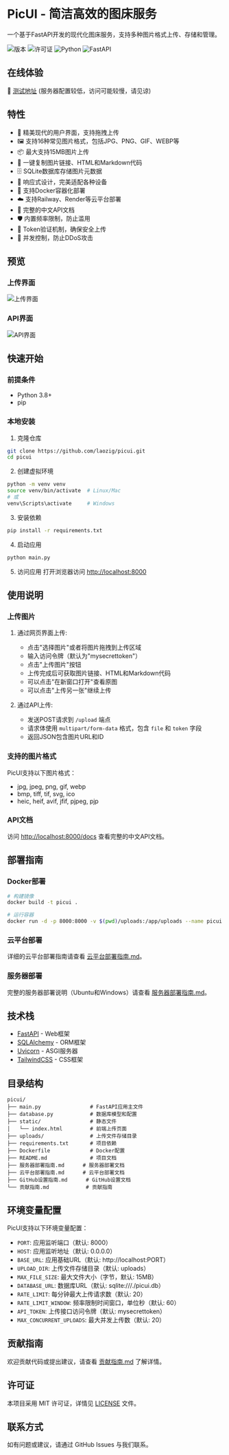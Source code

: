 # PicUI - 简洁高效的图床服务

一个基于FastAPI开发的现代化图床服务，支持多种图片格式上传、存储和管理。

![版本](https://img.shields.io/badge/版本-1.0.0-blue)
![许可证](https://img.shields.io/badge/许可证-MIT-green)
![Python](https://img.shields.io/badge/Python-3.8+-yellow)
![FastAPI](https://img.shields.io/badge/FastAPI-0.103.1-teal)

## 在线体验

🔗 [测试地址](http://117.72.85.101:8000/) (服务器配置较低，访问可能较慢，请见谅)

## 特性

- 🎨 精美现代的用户界面，支持拖拽上传
- 🖼️ 支持16种常见图片格式，包括JPG、PNG、GIF、WEBP等
- 📦 最大支持15MB图片上传
- 🔗 一键复制图片链接、HTML和Markdown代码
- 🗄️ SQLite数据库存储图片元数据
- 📱 响应式设计，完美适配各种设备
- 🚀 支持Docker容器化部署
- ☁️ 支持Railway、Render等云平台部署
- 📝 完整的中文API文档
- 🛡️ 内置频率限制，防止滥用
- 🔐 Token验证机制，确保安全上传
- 🚦 并发控制，防止DDoS攻击

## 预览

### 上传界面
![上传界面](./1.png)

### API界面
![API界面](./2.png)

## 快速开始

### 前提条件

- Python 3.8+
- pip

### 本地安装

1. 克隆仓库
```bash
git clone https://github.com/laozig/picui.git
cd picui
```

2. 创建虚拟环境
```bash
python -m venv venv
source venv/bin/activate  # Linux/Mac
# 或
venv\Scripts\activate     # Windows
```

3. 安装依赖
```bash
pip install -r requirements.txt
```

4. 启动应用
```bash
python main.py
```

5. 访问应用
打开浏览器访问 [http://localhost:8000](http://localhost:8000)

## 使用说明

### 上传图片

1. 通过网页界面上传:
   - 点击"选择图片"或者将图片拖拽到上传区域
   - 输入访问令牌（默认为"mysecrettoken"）
   - 点击"上传图片"按钮
   - 上传完成后可获取图片链接、HTML和Markdown代码
   - 可以点击"在新窗口打开"查看原图
   - 可以点击"上传另一张"继续上传

2. 通过API上传:
   - 发送POST请求到 `/upload` 端点
   - 请求体使用 `multipart/form-data` 格式，包含 `file` 和 `token` 字段
   - 返回JSON包含图片URL和ID

### 支持的图片格式

PicUI支持以下图片格式：
- jpg, jpeg, png, gif, webp
- bmp, tiff, tif, svg, ico
- heic, heif, avif, jfif, pjpeg, pjp

### API文档

访问 [http://localhost:8000/docs](http://localhost:8000/docs) 查看完整的中文API文档。

## 部署指南

### Docker部署

```bash
# 构建镜像
docker build -t picui .

# 运行容器
docker run -d -p 8000:8000 -v $(pwd)/uploads:/app/uploads --name picui picui
```

### 云平台部署

详细的云平台部署指南请查看 [云平台部署指南.md](云平台部署指南.md)。

### 服务器部署

完整的服务器部署说明（Ubuntu和Windows）请查看 [服务器部署指南.md](服务器部署指南.md)。

## 技术栈

- [FastAPI](https://fastapi.tiangolo.com/) - Web框架
- [SQLAlchemy](https://www.sqlalchemy.org/) - ORM框架
- [Uvicorn](https://www.uvicorn.org/) - ASGI服务器
- [TailwindCSS](https://tailwindcss.com/) - CSS框架

## 目录结构

```
picui/
├── main.py                # FastAPI应用主文件
├── database.py            # 数据库模型和配置
├── static/                # 静态文件
│   └── index.html         # 前端上传页面
├── uploads/               # 上传文件存储目录
├── requirements.txt       # 项目依赖
├── Dockerfile             # Docker配置
├── README.md              # 项目文档
├── 服务器部署指南.md      # 服务器部署文档
├── 云平台部署指南.md      # 云平台部署文档
├── GitHub设置指南.md      # GitHub设置文档
└── 贡献指南.md            # 贡献指南
```

## 环境变量配置

PicUI支持以下环境变量配置：

- `PORT`: 应用监听端口（默认: 8000）
- `HOST`: 应用监听地址（默认: 0.0.0.0）
- `BASE_URL`: 应用基础URL（默认: http://localhost:PORT）
- `UPLOAD_DIR`: 上传文件存储目录（默认: uploads）
- `MAX_FILE_SIZE`: 最大文件大小（字节，默认: 15MB）
- `DATABASE_URL`: 数据库URL（默认: sqlite:///./picui.db）
- `RATE_LIMIT`: 每分钟最大上传请求数（默认: 20）
- `RATE_LIMIT_WINDOW`: 频率限制时间窗口，单位秒（默认: 60）
- `API_TOKEN`: 上传接口访问令牌（默认: mysecrettoken）
- `MAX_CONCURRENT_UPLOADS`: 最大并发上传数（默认: 20）

## 贡献指南

欢迎贡献代码或提出建议，请查看 [贡献指南.md](贡献指南.md) 了解详情。

## 许可证

本项目采用 MIT 许可证，详情见 [LICENSE](LICENSE) 文件。

## 联系方式

如有问题或建议，请通过 GitHub Issues 与我们联系。 
